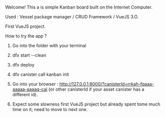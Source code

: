 Welcome! This a is simple Kanban board built on the Internet Computer.

Used : Vessel package manager / CRUD Framework / VueJS 3.O.

First VueJS project. 

How to try the app ? 


1) Go into the folder with your terminal

2) dfx start --clean 

3) dfx deploy 

4) dfx canister call kanban init 

5) Go into your browser : http://127.0.0.1:8000/?canisterId=rrkah-fqaaa-aaaaa-aaaaq-cai (or other canisterId if your asset canister has a different id).

6) Expect some slowness first VueJS project but already spent tome much time on it; need to move to next one. 
